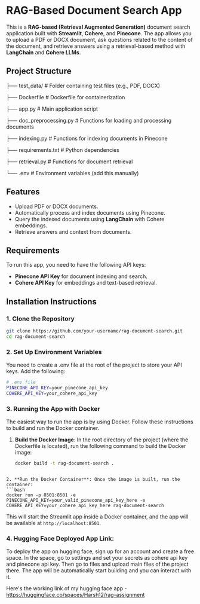 # RAG-Based Document Search App

This is a **RAG-based (Retrieval Augmented Generation)** document search application built with **Streamlit**, **Cohere**, and **Pinecone**. The app allows you to upload a PDF or DOCX document, ask questions related to the content of the document, and retrieve answers using a retrieval-based method with **LangChain** and **Cohere LLMs**.

## Project Structure

├── test_data/               # Folder containing test files (e.g., PDF, DOCX)

├── Dockerfile               # Dockerfile for containerization

├── app.py                   # Main application script

├── doc_preprocessing.py      # Functions for loading and processing documents

├── indexing.py              # Functions for indexing documents in Pinecone

├── requirements.txt         # Python dependencies

├── retrieval.py             # Functions for document retrieval

└── .env                     # Environment variables (add this manually)


## Features

- Upload PDF or DOCX documents.
- Automatically process and index documents using Pinecone.
- Query the indexed documents using **LangChain** with Cohere embeddings.
- Retrieve answers and context from documents.

## Requirements

To run this app, you need to have the following API keys:

- **Pinecone API Key** for document indexing and search.
- **Cohere API Key** for embeddings and text-based retrieval.

## Installation Instructions

### 1. Clone the Repository

```bash
git clone https://github.com/your-username/rag-document-search.git
cd rag-document-search
```
### 2. Set Up Environment Variables

You need to create a .env file at the root of the project to store your API keys. Add the following:

```bash
# .env file
PINECONE_API_KEY=your_pinecone_api_key
COHERE_API_KEY=your_cohere_api_key
```
### 3. Running the App with Docker

The easiest way to run the app is by using Docker. Follow these instructions to build and run the Docker container.

1. **Build the Docker Image**: In the root directory of the project (where the Dockerfile is located), run the following command to build the Docker image:
   ```bash
   docker build -t rag-document-search .
```

2. **Run the Docker Container**: Once the image is built, run the container:
```bash
docker run -p 8501:8501 -e PINECONE_API_KEY=your_valid_pinecone_api_key_here -e COHERE_API_KEY=your_cohere_api_key_here rag-document-search
```
This will start the Streamlit app inside a Docker container, and the app will be available at ```http://localhost:8501```.

### 4. Hugging Face Deployed App Link:

To deploy the app on hugging face, sign up for an account and create a free space. In the space, go to settings and set your secrets as cohere api key and pinecone api key. Then go to files and upload main files of the project there. The app will be automatically start building and you can interact with it. 

Here's the working link of my hugging face app - https://huggingface.co/spaces/Harsh12/rag-assignment

